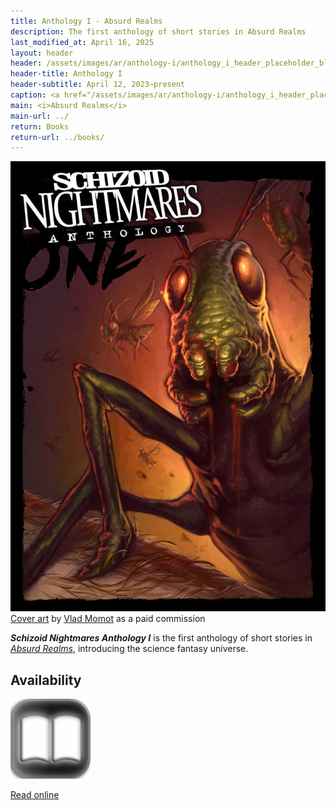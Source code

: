 ```yaml
---
title: Anthology I - Absurd Realms
description: The first anthology of short stories in Absurd Realms
last_modified_at: April 16, 2025
layout: header
header: /assets/images/ar/anthology-i/anthology_i_header_placeholder_blur.jpg
header-title: Anthology I
header-subtitle: April 12, 2023–present
caption: <a href="/assets/images/ar/anthology-i/anthology_i_header_placeholder.jpg" target="_blank">AI placeholder artwork</a> generated above using <a href="https://creator.nightcafe.studio/creation/QqG1jOIrrGpH3ZaFKyoh" target="_blank">SD 1.5</a> — <a href="https://creativecommons.org/publicdomain/zero/1.0/" target="_blank">CC0 1.0</a>
main: <i>Absurd Realms</i>
main-url: ../
return: Books
return-url: ../books/
---
```


<div class="right" markdown=0>
  <img class="thumb" src="/assets/images/ar/anthology-i/anthology_i_med.jpg" alt="Anthology I cover">
  <div class="caption"><a href="/assets/images/ar/anthology-i/anthology_i.jpg" target="_blank">Cover art</a> by <a href="https://vladmomotart.tumblr.com/" target="_blank">Vlad Momot</a> as a paid commission</div>
</div>

***Schizoid Nightmares Anthology I*** is the first anthology of short stories in [*Absurd Realms*](/absurdrealms/), introducing the science fantasy universe.

## Availability

<div markdown=0>
  <a class="feature option" href="contents/">
    <img src="/assets/images/fa/book-open.png" alt="">
    <div><p>Read online</p></div>
  </a>
</div>